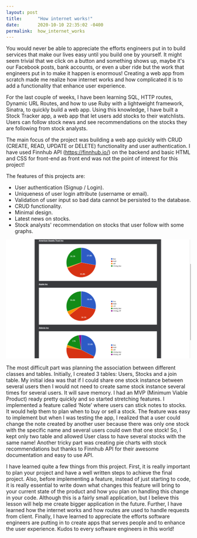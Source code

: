 ```yaml
---
layout: post
title:      "How internet works!"
date:       2020-10-10 22:35:02 -0400
permalink:  how_internet_works
---
```



You would never be able to appreciate the efforts engineers put in to build services that make our lives easy until you build one by yourself. It might seem trivial that we click on a button and something shows up, maybe it's our Facebook posts, bank accounts, or even a uber ride but the work that engineers put in to make it happen is enormous! Creating a web app from scratch made me realize how internet works and how complicated it is to add a functionality that enhance user experience.
 

For the last couple of weeks, I have been learning SQL, HTTP routes, Dynamic URL Routes, and how to use Ruby with a lightweight framework, Sinatra, to quickly build a web app. Using this knowledge, I have built a Stock Tracker app, a web app that let users add stocks to their watchlists. Users can follow stock news and see recommendations on the stocks they are following from stock analysts. 

The main focus of the project was building a web app quickly with CRUD (CREATE, READ, UPDATE or DELETE) functionality and user authentication. I have used Finnhub API (https://finnhub.io/) on the backend and basic HTML and CSS for front-end as front end was not the point of interest for this project! 

The features of this projects are:

*  User authentication (Signup / Login).
*  Uniqueness of user login attribute (username or email).
*  Validation of user input so bad data cannot be persisted to the database.
*  CRUD functionality.
*  Minimal design.
*  Latest news on stocks.
*  Stock analysts' recommendation on stocks that user follow with some graphs.

![](https://github.com/muazzamnashat/stocktracker/blob/main/public/for%20blog.png)

The most difficult part was planning the association between different classes and tables. Initially, I created 3 tables: Users, Stocks and a join table. My initial idea was that if I could share one stock instance between several users then I would not need to create same stock instance several times for several users. It will save memory. I had an MVP (Minimum Viable Product) ready pretty quickly and so started stretching features. I implemented a feature called ‘Note’ where users can stick notes to stocks. It would help them to plan when to buy or sell a stock. The feature was easy to implement but when I was testing the app, I realized that a user could change the note created by another user because there was only one stock with the specific name and several users could own that one stock! So, I kept only two table and allowed User class to have several stocks with the same name! Another tricky part was creating pie charts with stock recommendations but thanks to Finnhub API for their awesome documentation and easy to use API.

I have learned quite a few things from this project. First, it is really important to plan your project and have a well written steps to achieve the final project. Also, before implementing a feature, instead of just starting to code, it is really essential to write down what changes this feature will bring to your current state of the product and how you plan on handling this change in your code. Although this is a fairly small application, but I believe this lesson will help me create bigger application in the future. Further, I have learned how the internet works and how routes are used to handle requests from client. Finally, I have learned to appreciate the efforts software engineers are putting in to create apps that serves people and to enhance the user experience. Kudos to every software engineers in this world!

